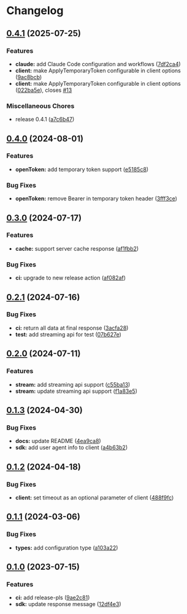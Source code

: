 # Changelog

## [0.4.1](https://github.com/PromptPal/go-sdk/compare/v0.4.0...v0.4.1) (2025-07-25)


### Features

* **claude:** add Claude Code configuration and workflows ([7df2ca4](https://github.com/PromptPal/go-sdk/commit/7df2ca4b589606ae06dd9eb9c312993f6d8d3f12))
* **client:** make ApplyTemporaryToken configurable in client options ([9ac8bcb](https://github.com/PromptPal/go-sdk/commit/9ac8bcb136145f71a5656ce695eadd0195770966))
* **client:** make ApplyTemporaryToken configurable in client options ([022ba5e](https://github.com/PromptPal/go-sdk/commit/022ba5e4e881fa20f538fed0a661ac7f32e39af1)), closes [#13](https://github.com/PromptPal/go-sdk/issues/13)


### Miscellaneous Chores

* release 0.4.1 ([a7c6b47](https://github.com/PromptPal/go-sdk/commit/a7c6b4778d5609f48b500bcb28ecfddfc1cea3ab))

## [0.4.0](https://github.com/PromptPal/go-sdk/compare/v0.3.0...v0.4.0) (2024-08-01)


### Features

* **openToken:** add temporary token support ([e5185c8](https://github.com/PromptPal/go-sdk/commit/e5185c84bfc3a2b34faacb10df7cce7e7d390da7))


### Bug Fixes

* **openToken:** remove Bearer in temporary token header ([3fff3ce](https://github.com/PromptPal/go-sdk/commit/3fff3cebce96c302c869f5ce44dd4f3b814d3d26))

## [0.3.0](https://github.com/PromptPal/go-sdk/compare/v0.2.1...v0.3.0) (2024-07-17)


### Features

* **cache:** support server cache response ([af1fbb2](https://github.com/PromptPal/go-sdk/commit/af1fbb2ece18f68b0af5de5cfe0a5c1fe397adcf))


### Bug Fixes

* **ci:** upgrade to new release action ([af082af](https://github.com/PromptPal/go-sdk/commit/af082af5d9116207879513da710d63d246cf4380))

## [0.2.1](https://github.com/PromptPal/go-sdk/compare/v0.2.0...v0.2.1) (2024-07-16)


### Bug Fixes

* **ci:** return all data at final response ([3acfa28](https://github.com/PromptPal/go-sdk/commit/3acfa28726b30e969b8d6cf72334ad9a3887fd57))
* **test:** add streaming api for test ([07b627e](https://github.com/PromptPal/go-sdk/commit/07b627e17f339875470f755f9e508aae4cfed268))

## [0.2.0](https://github.com/PromptPal/go-sdk/compare/v0.1.3...v0.2.0) (2024-07-11)


### Features

* **stream:** add streaming api support ([c55ba13](https://github.com/PromptPal/go-sdk/commit/c55ba13ee14675f185f371a26f62fbefbd756886))
* **stream:** update streaming api support ([f1a83e5](https://github.com/PromptPal/go-sdk/commit/f1a83e532478e655711ba77500fe4bdb1c5e5627))

## [0.1.3](https://github.com/PromptPal/go-sdk/compare/v0.1.2...v0.1.3) (2024-04-30)


### Bug Fixes

* **docs:** update README ([4ea9ca8](https://github.com/PromptPal/go-sdk/commit/4ea9ca8c3ab3f4a3d3745b1b38798e56460f9677))
* **sdk:** add user agent info to client ([a4b63b2](https://github.com/PromptPal/go-sdk/commit/a4b63b2f904aa4260332eb63a0f61ccb254f6132))

## [0.1.2](https://github.com/PromptPal/go-sdk/compare/v0.1.1...v0.1.2) (2024-04-18)


### Bug Fixes

* **client:** set timeout as an optional parameter of client ([488f9fc](https://github.com/PromptPal/go-sdk/commit/488f9fc2a3456760383c152c9313763c21bca6bf))

## [0.1.1](https://github.com/PromptPal/go-sdk/compare/v0.1.0...v0.1.1) (2024-03-06)


### Bug Fixes

* **types:** add configuration type ([a103a22](https://github.com/PromptPal/go-sdk/commit/a103a22c47faa556fb66946588d1f55de0991132))

## [0.1.0](https://github.com/PromptPal/go-sdk/compare/v0.0.1...v0.1.0) (2023-07-15)


### Features

* **ci:** add release-pls ([9ae2c81](https://github.com/PromptPal/go-sdk/commit/9ae2c816a7b1f1f4401cef852b6aa6be717229e1))
* **sdk:** update response message ([12df4e3](https://github.com/PromptPal/go-sdk/commit/12df4e3ef614950bf1fa1e7d34ea7d6d303fadc1))
